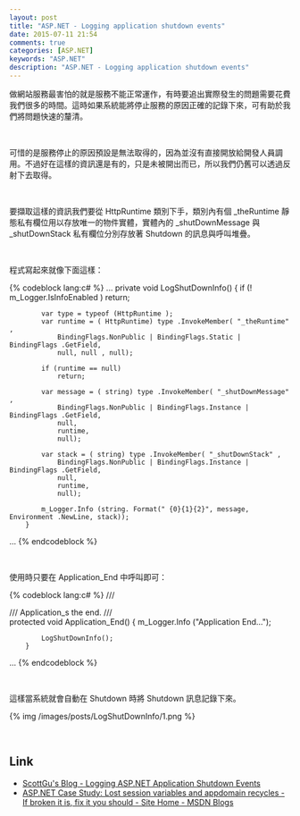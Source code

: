 ```yaml
---
layout: post
title: "ASP.NET - Logging application shutdown events"
date: 2015-07-11 21:54
comments: true
categories: [ASP.NET]
keywords: "ASP.NET"
description: "ASP.NET - Logging application shutdown events"
---
```


做網站服務最害怕的就是服務不能正常運作，有時要追出實際發生的問題需要花費我們很多的時間。這時如果系統能將停止服務的原因正確的記錄下來，可有助於我們將問題快速的釐清。  

<!-- More -->

<br/>


可惜的是服務停止的原因預設是無法取得的，因為並沒有直接開放給開發人員調用。不過好在這樣的資訊還是有的，只是未被開出而已，所以我們仍舊可以透過反射下去取得。  

<br/>

要擷取這樣的資訊我們要從 HttpRuntime 類別下手，類別內有個 _theRuntime 靜態私有欄位用以存放唯一的物件實體，實體內的 _shutDownMessage 與 _shutDownStack 私有欄位分別存放著 Shutdown 的訊息與呼叫堆疊。  

<br/>


程式寫起來就像下面這樣：  

{% codeblock lang:c# %}
...
        private void LogShutDownInfo()
        {
            if (! m_Logger.IsInfoEnabled )
                return;

            var type = typeof (HttpRuntime );
            var runtime = ( HttpRuntime) type .InvokeMember( "_theRuntime" ,
                BindingFlags.NonPublic | BindingFlags.Static | BindingFlags .GetField,
                null, null , null);

            if (runtime == null)
                return;

            var message = ( string) type .InvokeMember( "_shutDownMessage" ,
                BindingFlags.NonPublic | BindingFlags.Instance | BindingFlags .GetField,
                null,
                runtime,
                null);

            var stack = ( string) type .InvokeMember( "_shutDownStack" ,
                BindingFlags.NonPublic | BindingFlags.Instance | BindingFlags .GetField,
                null,
                runtime,
                null);

            m_Logger.Info (string. Format(" {0}{1}{2}", message, Environment .NewLine, stack));
        }
...
{% endcodeblock %}

<br/>


使用時只要在 Application_End 中呼叫即可：  

{% codeblock lang:c# %}
        /// <summary>
        /// Application_s the end.
        /// </summary>
        protected void Application_End()
        {
            m_Logger.Info ("Application End...");

            LogShutDownInfo();
        }
...
{% endcodeblock %}

<br/>


這樣當系統就會自動在 Shutdown 時將 Shutdown 訊息記錄下來。  

{% img /images/posts/LogShutDownInfo/1.png %}

<br/>

Link
----
* [ScottGu's Blog - Logging ASP.NET Application Shutdown Events](http://weblogs.asp.net/scottgu/433194)
* [ASP.NET Case Study: Lost session variables and appdomain recycles - If broken it is, fix it you should - Site Home - MSDN Blogs](http://blogs.msdn.com/b/tess/archive/2006/08/02/asp-net-case-study-lost-session-variables-and-appdomain-recycles.aspx)
